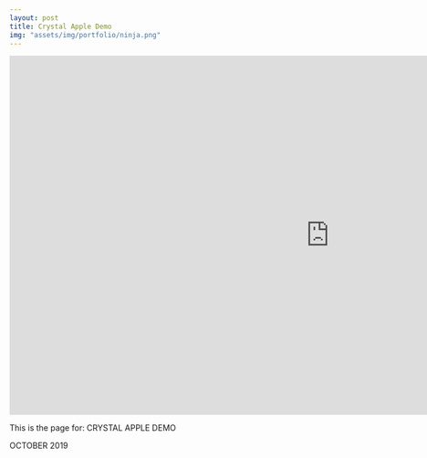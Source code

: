 ```yaml
---
layout: post
title: Crystal Apple Demo
img: "assets/img/portfolio/ninja.png"
---
```


<center><iframe width="1120" height="630" src="https://www.youtube.com/embed/fLfcTI8zces" title="YouTube video player" frameborder="0" allow="accelerometer; autoplay; clipboard-write; encrypted-media; gyroscope; picture-in-picture" allowfullscreen></iframe></center>

This is the page for: CRYSTAL APPLE DEMO

OCTOBER 2019
